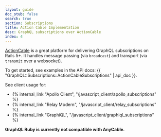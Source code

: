 ```yaml
---
layout: guide
doc_stub: false
search: true
section: Subscriptions
title: Action Cable Implementation
desc: GraphQL subscriptions over ActionCable
index: 4
---
```


[ActionCable](https://guides.rubyonrails.org/action_cable_overview.html) is a great platform for delivering GraphQL subscriptions on Rails 5+. It handles message passing (via `broadcast`) and transport (via `transmit` over a websocket).

To get started, see examples in the API docs: {{ "GraphQL::Subscriptions::ActionCableSubscriptions" | api_doc }}.

See client usage for:

- {% internal_link "Apollo Client", "/javascript_client/apollo_subscriptions" %}
- {% internal_link "Relay Modern", "/javascript_client/relay_subscriptions" %}.
- {% internal_link "GraphiQL", "/javascript_client/graphiql_subscriptions" %}

**GraphQL Ruby is currently not compatible with AnyCable.**
